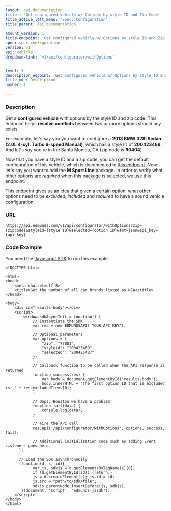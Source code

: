 ```yaml
---
layout: api-documentation
title : 'Get configured vehicle w/ Options by style ID and Zip Code'
title_active_left_menu: "Spec: Configuration"
title_parent: Api documentation

amount_version: 1
title-endpoint: 'Get configured vehicle w/ Options by style ID and Zip Code'
spec: spec_configuration
version: v1
api: vehicle
dropdown-link: 'v1/api/configurator/withOptions'


level: 3
description_edpoint: 'Get configured vehicle w/ Options by style ID and Zip Code'
title_md : Description
number: 1

---
```


### Description

Get a **configured vehicle** with options by the style ID and zip code. This endpoint helps **resolve conflicts** between two or more options should any exists.

For example, let's say you you want to configure a **2013 BMW 328i Sedan (2.0L 4-cyl. Turbo 6-speed Manual)**, which has a style ID of **200423469**. And let's say you're in the Santa Monica, CA (zip code is **90404**).

Now that you have a style ID and a zip code, you can get the default configuration of this vehicle, which is documented in [this endpoint](/api-documentation/vehicle/spec_configuration/v1/01_by_style/api-description.html). Now let's say you want to add the **M Sport Line** package. In order to verify what other options are *required* when this package is selected, we use this endpoint.

This endpoint gives us an idea that given a certain option, what other options need to be *excluded*, *included* and *required* to have a sound vehicle configuration.

### URL

	https://api.edmunds.com/v1/api/configurator/withOptions?zip={zipcode}&styleid={style ID}&selected={option ID}&fmt=json&api_key={api key}
	
### Code Example

You need the [Javascript SDK](https://github.com/EdmundsAPI/edmunds-javascript-sdk) to run this example.

	<!DOCTYPE html>

	<html>
	<head>
		<meta charset=utf-8>
		<title>Get the number of all car brands listed as NEW</title>
	</head>

	<body>
		<div id="results-body"></div>
		<script>
		  	window.sdkAsyncInit = function() {
		    	// Instantiate the SDK
				var res = new EDMUNDSAPI('YOUR API KEY');

				// Optional parameters
				var options = {
					"zip": "77001",
					"styleid": "200423469",
					"selected": "200425407"
				};

				// Callback function to be called when the API response is returned
				function success(res) {
					var body = document.getElementById('results-body');
					body.innerHTML = "The first option ID that is excluded is: " + res.excludedItems[0];
				}

				// Oops, Houston we have a problem!
				function fail(data) {
					console.log(data);
				}

				// Fire the API call
				res.api('/api/configurator/withOptions', options, success, fail);

			    // Additional initialization code such as adding Event Listeners goes here
		  };

		  // Load the SDK asynchronously
		  (function(d, s, id){
		     	var js, sdkjs = d.getElementsByTagName(s)[0];
		     	if (d.getElementById(id)) {return;}
		     	js = d.createElement(s); js.id = id;
		     	js.src = "path/to/sdk/file";
		     	sdkjs.parentNode.insertBefore(js, sdkjs);
		   }(document, 'script', 'edmunds-jssdk'));
		</script>
	</body>
	</html>